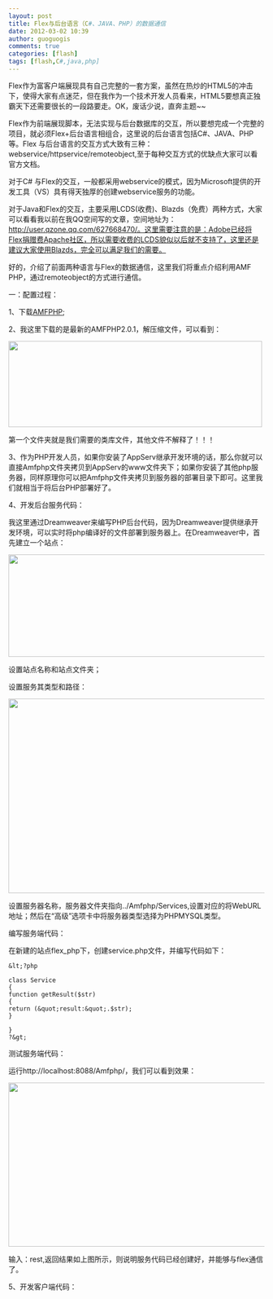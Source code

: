 ```yaml
---
layout: post
title: Flex与后台语言（C#、JAVA、PHP）的数据通信
date: 2012-03-02 10:39
author: guoguogis
comments: true
categories: [flash]
tags: [flash,C#,java,php]
---
```

Flex作为富客户端展现具有自己完整的一套方案，虽然在热炒的HTML5的冲击下，使得大家有点迷茫，但在我作为一个技术开发人员看来，HTML5要想真正独霸天下还需要很长的一段路要走。OK，废话少说，直奔主题~~

Flex作为前端展现脚本，无法实现与后台数据库的交互，所以要想完成一个完整的项目，就必须Flex+后台语言相组合，这里说的后台语言包括C#、JAVA、PHP等。Flex 与后台语言的交互方式大致有三种：webservice/httpservice/remoteobject,至于每种交互方式的优缺点大家可以看官方文档。

对于C# 与Flex的交互，一般都采用webservice的模式，因为Microsoft提供的开发工具（VS）具有得天独厚的创建webservice服务的功能。

对于Java和Flex的交互，主要采用LCDS(收费)、Blazds（免费）两种方式，大家可以看看我以前在我QQ空间写的文章，空间地址为：http://user.qzone.qq.com/627668470/。这里需要注意的是：Adobe已经将Flex捐赠费Apache社区，所以需要收费的LCDS貌似以后就不支持了，这里还是建议大家使用Blazds，完全可以满足我们的需要。

好的，介绍了前面两种语言与Flex的数据通信，这里我们将重点介绍利用AMF PHP，通过remoteobject的方式进行通信。

一：配置过程：

1、下载<a href="http://sourceforge.net/projects/amfphp/files/#files">AMFPHP</a>;

2、我这里下载的是最新的AMFPHP2.0.1，解压缩文件，可以看到：

<a href="http://www.gisthink.com/blog/guoguogis/wp-content/uploads/2012/03/1.png"><img class="alignnone size-full wp-image-215" title="AMFPHP目录" src="http://www.gisthink.com/blog/guoguogis/wp-content/uploads/2012/03/1.png" alt="" width="499" height="169" /></a>

第一个文件夹就是我们需要的类库文件，其他文件不解释了！！！

3、作为PHP开发人员，如果你安装了AppServ继承开发环境的话，那么你就可以直接Amfphp文件夹拷贝到AppServ的www文件夹下；如果你安装了其他php服务器，同样原理你可以把Amfphp文件夹拷贝到服务器的部署目录下即可。这里我们就相当于将后台PHP部署好了。

4、开发后台服务代码：

我这里通过Dreamweaver来编写PHP后台代码，因为Dreamweaver提供继承开发环境，可以实时将php编译好的文件部署到服务器上。在Dreamweaver中，首先建立一个站点：

<a href="http://www.gisthink.com/blog/guoguogis/wp-content/uploads/2012/03/2.png"><img class="alignnone size-full wp-image-216" title="2" src="http://www.gisthink.com/blog/guoguogis/wp-content/uploads/2012/03/2.png" alt="" width="689" height="201" /></a>

设置站点名称和站点文件夹；

设置服务其类型和路径：

<a href="http://www.gisthink.com/blog/guoguogis/wp-content/uploads/2012/03/3.png"><img class="alignnone size-full wp-image-217" title="3" src="http://www.gisthink.com/blog/guoguogis/wp-content/uploads/2012/03/3.png" alt="" width="687" height="382" /></a>

设置服务器名称，服务器文件夹指向../Amfphp/Services,设置对应的将WebURL地址；然后在“高级”选项卡中将服务器类型选择为PHPMYSQL类型。

编写服务端代码：

在新建的站点flex_php下，创建service.php文件，并编写代码如下：

```
&lt;?php

class Service
{
function getResult($str)
{
return (&quot;result:&quot;.$str);
}

}
?&gt;

```

测试服务端代码：

运行http://localhost:8088/Amfphp/，我们可以看到效果：

<a href="http://www.gisthink.com/blog/guoguogis/wp-content/uploads/2012/03/5.png"><img class="alignnone size-full wp-image-218" title="5" src="http://www.gisthink.com/blog/guoguogis/wp-content/uploads/2012/03/5.png" alt="" width="545" height="322" /></a>

输入：rest,返回结果如上图所示，则说明服务代码已经创建好，并能够与flex通信了。

5、开发客户端代码：
